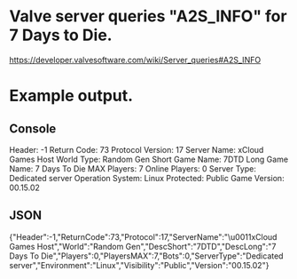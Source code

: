 Valve server queries "A2S_INFO" for 7 Days to Die.
==================================================
https://developer.valvesoftware.com/wiki/Server_queries#A2S_INFO

Example output.
==============
Console
-------
Header: -1
Return Code: 73
Protocol Version: 17
Server Name: xCloud Games Host
World Type: Random Gen
Short Game Name: 7DTD
Long Game Name: 7 Days To Die
MAX Players: 7
Online Players: 0
Server Type: Dedicated server
Operation System: Linux
Protected: Public
Game Version: 00.15.02

JSON
----
{"Header":-1,"ReturnCode":73,"Protocol":17,"ServerName":"\u0011xCloud Games Host","World":"Random Gen","DescShort":"7DTD","DescLong":"7 Days To Die","Players":0,"PlayersMAX":7,"Bots":0,"ServerType":"Dedicated server","Environment":"Linux","Visibility":"Public","Version":"00.15.02"}
